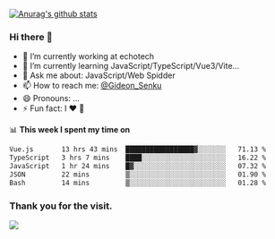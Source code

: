 [![Anurag's github stats](https://github-readme-stats.vercel.app/api?username=gideonsenku)](https://github.com/anuraghazra/github-readme-stats)
### Hi there 👋
- 🔭 I’m currently working at echotech
- 🌱 I’m currently learning JavaScript/TypeScript/Vue3/Vite...
- 💬 Ask me about: JavaScript/Web Spidder 
- 📫 How to reach me: [@Gideon_Senku](https://t.me/Gideon_Senku)
- 😄 Pronouns: ...
- ⚡ Fun fact: I ❤️ 🎵

📊 **This week I spent my time on**
<!--START_SECTION:waka-->

```txt
Vue.js       13 hrs 43 mins  █████████████████▓░░░░░░░   71.13 %
TypeScript   3 hrs 7 mins    ████░░░░░░░░░░░░░░░░░░░░░   16.22 %
JavaScript   1 hr 24 mins    █▓░░░░░░░░░░░░░░░░░░░░░░░   07.32 %
JSON         22 mins         ▒░░░░░░░░░░░░░░░░░░░░░░░░   01.90 %
Bash         14 mins         ▒░░░░░░░░░░░░░░░░░░░░░░░░   01.28 %
```

<!--END_SECTION:waka-->


### Thank you for the visit.
![](http://profile-counter.glitch.me/gideonsenku/count.svg)
<!--
**GideonSenku/GideonSenku** is a ✨ _special_ ✨ repository because its `README.md` (this file) appears on your GitHub profile.

Here are some ideas to get you started:

- 🔭 I’m currently working on ...
- 🌱 I’m currently learning ...
- 👯 I’m looking to collaborate on ...
- 🤔 I’m looking for help with ...
- 💬 Ask me about ...
- 📫 How to reach me: ...
- 😄 Pronouns: ...
- ⚡ Fun fact: ...
-->

